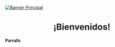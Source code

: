 

[![Banner Principal](https://git.eppr.link/assets/animated-head-banner.gif)](https://GClau.github.io)

<h1 align="center">
¡Bienvenidos!
</h1>

<p>
  <strong>Parrafo</strong>
  </p>
  
